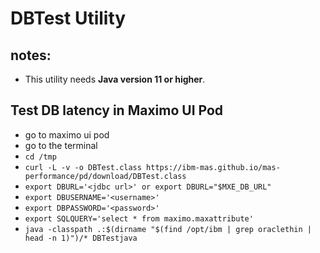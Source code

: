 # DBTest Utility

## notes:

- This utility needs **Java version 11 or higher**.

## Test DB latency in Maximo UI Pod

- go to maximo ui pod
- go to the terminal
- `cd /tmp`
- `curl -L -v -o DBTest.class https://ibm-mas.github.io/mas-performance/pd/download/DBTest.class`
- `export DBURL='<jdbc url>' or export DBURL="$MXE_DB_URL"`
- `export DBUSERNAME='<username>'`
- `export DBPASSWORD='<password>'`
- `export SQLQUERY='select * from maximo.maxattribute'`
- `java -classpath .:$(dirname "$(find /opt/ibm | grep oraclethin | head -n 1)")/* DBTestjava`



